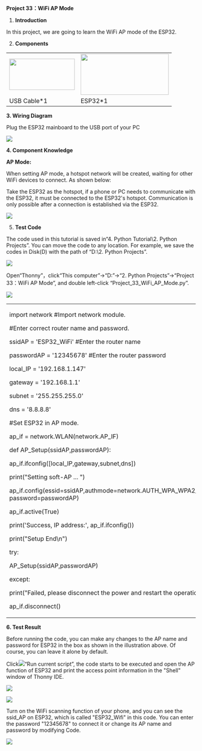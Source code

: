 **Project 33：WiFi AP Mode**

1.  **Introduction**

In this project, we are going to learn the WiFi AP mode of the ESP32.

2.  **Components**

<table>
<tbody>
<tr class="odd">
<td><img src="https://raw.githubusercontent.com/keyestudio/KS5011-KS5011F-Keyestudio-ESP32-Learning-Kit-Complete-Edition-Python/master/media/729232b0c2d2c01984808289b222890c.png" style="width:1.8125in;height:0.86458in" /></td>
<td><img src="https://raw.githubusercontent.com/keyestudio/KS5011-KS5011F-Keyestudio-ESP32-Learning-Kit-Complete-Edition-Python/master/media/53f17b0de2d98d4714e8fe9043a346ca.jpeg" style="width:2.43681in;height:1.13472in" /></td>
</tr>
<tr class="even">
<td>USB Cable*1</td>
<td>ESP32*1</td>
</tr>
</tbody>
</table>

**3. Wiring Diagram**

Plug the ESP32 mainboard to the USB port of your PC

![](/media/53f17b0de2d98d4714e8fe9043a346ca.jpeg)

**4. Component Knowledge**

**AP Mode:**

When setting AP mode, a hotspot network will be created, waiting for
other WiFi devices to connect. As shown below:

Take the ESP32 as the hotspot, if a phone or PC needs to communicate
with the ESP32, it must be connected to the ESP32's hotspot.
Communication is only possible after a connection is established via the
ESP32.

![](/media/35d90f1ce10814ea1897ba63f8bd7ad9.png)

5.  **Test Code**

The code used in this tutorial is saved in“4. Python Tutorial\\2. Python
Projects”. You can move the code to any location. For example, we save
the codes in Disk(D) with the path of “D:\\2. Python Projects”.

![](/media/906b7d4391131929a6b0726f7f5bab30.png)

Open“Thonny”，click“This computer”→“D:”→“2. Python Projects”→“Project
33：WiFi AP Mode”, and double left-click
“Project\_33\_WiFi\_AP\_Mode.py”.

![](/media/a0a840736509cc23d652317a424bea50.png)

<table>
<tbody>
<tr class="odd">
<td><p>import network #Import network module.</p>
<p>#Enter correct router name and password.</p>
<p>ssidAP = 'ESP32_WiFi' #Enter the router name</p>
<p>passwordAP = '12345678' #Enter the router password</p>
<p>local_IP = '192.168.1.147'</p>
<p>gateway = '192.168.1.1'</p>
<p>subnet = '255.255.255.0'</p>
<p>dns = '8.8.8.8'</p>
<p>#Set ESP32 in AP mode.</p>
<p>ap_if = network.WLAN(network.AP_IF)</p>
<p>def AP_Setup(ssidAP,passwordAP):</p>
<p>ap_if.ifconfig([local_IP,gateway,subnet,dns])</p>
<p>print("Setting soft-AP ... ")</p>
<p>ap_if.config(essid=ssidAP,authmode=network.AUTH_WPA_WPA2_PSK, password=passwordAP)</p>
<p>ap_if.active(True)</p>
<p>print('Success, IP address:', ap_if.ifconfig())</p>
<p>print("Setup End\n")</p>
<p>try:</p>
<p>AP_Setup(ssidAP,passwordAP)</p>
<p>except:</p>
<p>print("Failed, please disconnect the power and restart the operation.")</p>
<p>ap_if.disconnect()</p></td>
</tr>
</tbody>
</table>

**6. Test Result**

Before running the code, you can make any changes to the AP name and
password for ESP32 in the box as shown in the illustration above. Of
course, you can leave it alone by default.

Click![](/media/da852227207616ccd9aff28f19e02690.png)“Run current script”, the code starts to be
executed and open the AP function of ESP32 and print the access point
information in the "Shell" window of Thonny IDE.

![](/media/842a756a3d104aa739698b4747012053.jpeg)

![](/media/5be2d032c8adcb2976c1640268919790.png)

Turn on the WiFi scanning function of your phone, and you can see the
ssid\_AP on ESP32, which is called "ESP32\_Wifi" in this code. You can
enter the password "12345678" to connect it or change its AP name and
password by modifying Code.

![](/media/3e0ad895bea7f5100cc02a415adcace7.png)

